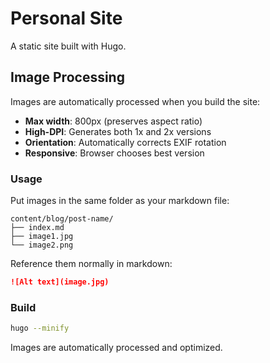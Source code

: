 # Personal Site

A static site built with Hugo.

## Image Processing

Images are automatically processed when you build the site:

- **Max width**: 800px (preserves aspect ratio)
- **High-DPI**: Generates both 1x and 2x versions
- **Orientation**: Automatically corrects EXIF rotation
- **Responsive**: Browser chooses best version

### Usage

Put images in the same folder as your markdown file:

```
content/blog/post-name/
├── index.md
├── image1.jpg
└── image2.png
```

Reference them normally in markdown:
```markdown
![Alt text](image.jpg)
```

### Build

```bash
hugo --minify
```

Images are automatically processed and optimized.